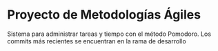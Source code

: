 # Proyecto de Metodologías Ágiles
Sistema para administrar tareas y tiempo con el método Pomodoro.
Los commits más recientes se encuentran en la rama de desarrollo
